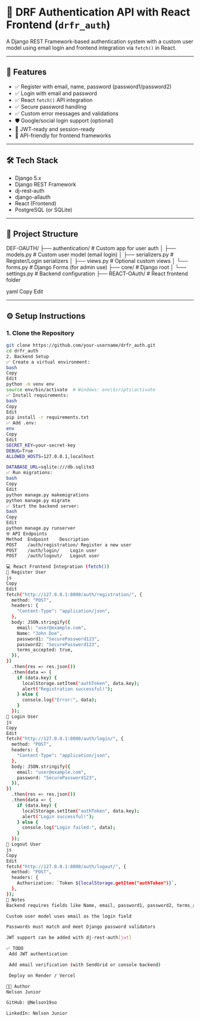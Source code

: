 # 🔐 DRF Authentication API with React Frontend (`drfr_auth`)

A Django REST Framework-based authentication system with a custom user model using email login and frontend integration via `fetch()` in React.

---

## 🚀 Features

- ✅ Register with email, name, password (password1/password2)
- ✅ Login with email and password
- ✅ React `fetch()` API integration
- ✅ Secure password handling
- ✅ Custom error messages and validations
- 🛡️ Google/social login support (optional)
- 🔐 JWT-ready and session-ready
- 🧪 API-friendly for frontend frameworks

---

## 🛠️ Tech Stack

- Django 5.x
- Django REST Framework
- dj-rest-auth
- django-allauth
- React (Frontend)
- PostgreSQL (or SQLite)

---

## 📁 Project Structure

DEF-OAUTH/
├── authentication/ # Custom app for user auth
│ ├── models.py # Custom user model (email login)
│ ├── serializers.py # Register/Login serializers
│ ├── views.py # Optional custom views
│ └── forms.py # Django Forms (for admin use)
├── core/ # Django root
│ └── settings.py # Backend configuration
├── REACT-OAuth/ # React frontend folder

yaml
Copy
Edit

---

## ⚙️ Setup Instructions

### 1. Clone the Repository

```bash
git clone https://github.com/your-username/drfr_auth.git
cd drfr_auth
2. Backend Setup
✅ Create a virtual environment:
bash
Copy
Edit
python -m venv env
source env/bin/activate  # Windows: env\Scripts\activate
✅ Install requirements:
bash
Copy
Edit
pip install -r requirements.txt
✅ Add .env:
env
Copy
Edit
SECRET_KEY=your-secret-key
DEBUG=True
ALLOWED_HOSTS=127.0.0.1,localhost

DATABASE_URL=sqlite:///db.sqlite3
✅ Run migrations:
bash
Copy
Edit
python manage.py makemigrations
python manage.py migrate
✅ Start the backend server:
bash
Copy
Edit
python manage.py runserver
🌐 API Endpoints
Method	Endpoint	Description
POST	/auth/registration/	Register a new user
POST	/auth/login/	Login user
POST	/auth/logout/	Logout user

💻 React Frontend Integration (fetch())
🔐 Register User
js
Copy
Edit
fetch("http://127.0.0.1:8000/auth/registration/", {
  method: "POST",
  headers: {
    "Content-Type": "application/json",
  },
  body: JSON.stringify({
    email: "user@example.com",
    Name: "John Doe",
    password1: "SecurePassword123",
    password2: "SecurePassword123",
    terms_accepted: true,
  }),
})
  .then(res => res.json())
  .then(data => {
    if (data.key) {
      localStorage.setItem("authToken", data.key);
      alert("Registration successful!");
    } else {
      console.log("Error:", data);
    }
  });
🔑 Login User
js
Copy
Edit
fetch("http://127.0.0.1:8000/auth/login/", {
  method: "POST",
  headers: {
    "Content-Type": "application/json",
  },
  body: JSON.stringify({
    email: "user@example.com",
    password: "SecurePassword123",
  }),
})
  .then(res => res.json())
  .then(data => {
    if (data.key) {
      localStorage.setItem("authToken", data.key);
      alert("Login successful!");
    } else {
      console.log("Login failed:", data);
    }
  });
🚪 Logout User
js
Copy
Edit
fetch("http://127.0.0.1:8000/auth/logout/", {
  method: "POST",
  headers: {
    Authorization: `Token ${localStorage.getItem("authToken")}`,
  },
});
🧠 Notes
Backend requires fields like Name, email, password1, password2, terms_accepted

Custom user model uses email as the login field

Passwords must match and meet Django password validators

JWT support can be added with dj-rest-auth[jwt]

✅ TODO
 Add JWT authentication

 Add email verification (with SendGrid or console backend)

 Deploy on Render / Vercel

🧑‍💻 Author
Nelson Junior

GitHub: @Nelson19so

LinkedIn: Nelson Junior
```
